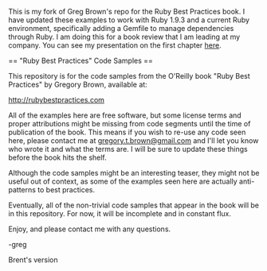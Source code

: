 This is my fork of Greg Brown's repo for the Ruby Best Practices book.  I
have updated these examples to work with Ruby 1.9.3 and a current Ruby environment,
specifically adding a Gemfile to manage dependencies through Ruby.  I am
doing this for a book review that I am leading at my company.  You can see
my presentation on the first chapter [here](https://docs.google.com/presentation/d/12P_uHSkHBoB1WCgyh2m8iiiwZQFP0tdcM2lX5uYxMoo/edit).

== "Ruby Best Practices" Code Samples ==

This repository is for the code samples from the O'Reilly book "Ruby Best
Practices" by Gregory Brown, available at:

  http://rubybestpractices.com

All of the examples here are free software, but some license terms and proper
attributions might be missing from code segments until the time of publication
of the book.  This means if you wish to re-use any code seen here, please
contact me at gregory.t.brown@gmail.com and I'll let you know who wrote it and
what the terms are.  I will be sure to update these things before the book hits
the shelf.

Although the code samples might be an interesting teaser, they might not be
useful out of context, as some of the examples seen here are actually
anti-patterns to best practices.

Eventually, all of the non-trivial code samples that appear in the book will be in
this repository. For now, it will be incomplete and in constant flux.

Enjoy, and please contact me with any questions.

-greg

Brent's version